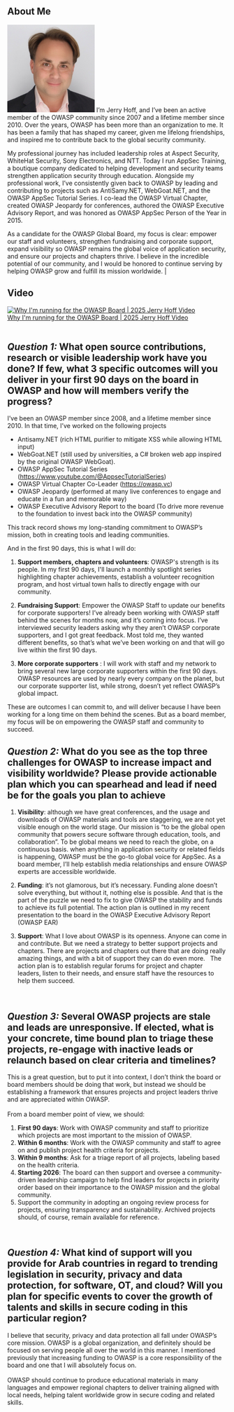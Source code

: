 ## About Me

<img src="https://raw.githubusercontent.com/OWASP/www-board-candidates/master/assets/images/jerryhoff.png" alt="Jerry Hoff" width="200">
I’m Jerry Hoff, and I’ve been an active member of the OWASP community since 2007 and a lifetime member since 2010. Over the years, OWASP has been more than an organization to me. It has been a family that has shaped my career, given me lifelong friendships, and inspired me to contribute back to the global security community.

My professional journey has included leadership roles at Aspect Security, WhiteHat Security, Sony Electronics, and NTT. Today I run AppSec Training, a boutique company dedicated to helping development and security teams strengthen application security through education. Alongside my professional work, I’ve consistently given back to OWASP by leading and contributing to projects such as AntiSamy.NET, WebGoat.NET, and the OWASP AppSec Tutorial Series. I co-lead the OWASP Virtual Chapter, created OWASP Jeopardy for conferences, authored the OWASP Executive Advisory Report, and was honored as OWASP AppSec Person of the Year in 2015.

As a candidate for the OWASP Global Board, my focus is clear: empower our staff and volunteers, strengthen fundraising and corporate support, expand visibility so OWASP remains the global voice of application security, and ensure our projects and chapters thrive. I believe in the incredible potential of our community, and I would be honored to continue serving by helping OWASP grow and fulfill its mission worldwide.
|

## Video
[![Why I'm running for the OWASP Board | 2025 Jerry Hoff Video](https://img.youtube.com/vi/sxeZkvYRXG4/hqdefault.jpg)](https://www.youtube.com/watch?v=sxeZkvYRXG4)
<br/>
[Why I'm running for the OWASP Board | 2025 Jerry Hoff Video](https://www.youtube.com/watch?v=sxeZkvYRXG4)
<br>
<br>

## *Question 1:* What open source contributions, research or visible leadership work have you done? If few, what 3 specific outcomes will you deliver in your first 90 days on the board in OWASP and how will members verify the progress?

I’ve been an OWASP member since 2008, and a lifetime member since 2010.  In that time, I’ve worked on the following projects 

* Antisamy.NET (rich HTML purifier to mitigate XSS while allowing HTML input)
* WebGoat.NET (still used by universities, a C# broken web app inspired by the original OWASP WebGoat). 
* OWASP AppSec Tutorial Series (https://www.youtube.com/@AppsecTutorialSeries) 
* OWASP Virtual Chapter Co-Leader (https://owasp.vc) 
* OWASP Jeopardy (performed at many live conferences to engage and educate in a fun and memorable way) 
* OWASP Executive Advisory Report to the board (To drive more revenue to the foundation to invest back into the OWASP community) 

This track record shows my long-standing commitment to OWASP’s mission, both in creating tools and leading communities.

And in the first 90 days, this is what I will do:
 
1. **Support members, chapters and volunteers**: OWASP's strength is its people. In my first 90 days, I'll launch a monthly spotlight series highlighting chapter achievements, establish a volunteer recognition program, and host virtual town halls to directly engage with our community.
   
2. **Fundraising Support**: Empower the OWASP Staff to update our benefits for corporate supporters!  I’ve already been working with OWASP staff behind the scenes for months now, and it’s coming into focus.  I’ve interviewed security leaders asking why they aren’t OWASP corporate supporters, and I got great feedback.  Most told me, they wanted different benefits, so that’s what we’ve been working on and that will go live within the first 90 days.  

3. **More corporate supporters** : I will work with staff and my network to bring several new large corporate supporters within the first 90 days.  OWASP resources are used by nearly every company on the planet, but our corporate supporter list, while strong, doesn’t yet reflect OWASP’s global impact.

These are outcomes I can commit to, and will deliver because I have been working for a long time on them behind the scenes.  But as a board member, my focus will be on empowering the OWASP staff and community to succeed. 
<br>


## *Question 2:* What do you see as the top three challenges for OWASP to increase impact and visibility worldwide? Please provide actionable plan which you can spearhead and lead if need be for the goals you plan to achieve

1. **Visibility**: although we have great conferences, and the usage and downloads of OWASP materials and tools are staggering, we are not yet visible enough on the world stage.  Our mission is “to be the global open community that powers secure software through education, tools, and collaboration”.   To be global means we need to reach the globe, on a continuous basis.  when anything in application security or related fields is happening, OWASP must be the go-to global voice for AppSec. As a board member, I’ll help establish media relationships and ensure OWASP experts are accessible worldwide.   

2. **Funding**: it’s not glamorous, but it’s necessary.  Funding alone doesn’t solve everything, but without it, nothing else is possible.  And that is the part of the puzzle we need to fix to give OWASP the stability and funds to achieve its full potential.  The action plan is outlined in my recent presentation to the board in the OWASP Executive Advisory Report (OWASP EAR)
   
3. **Support**:  What I love about OWASP is its openness.  Anyone can come in and contribute.  But we need a strategy to better support projects and chapters.  There are projects and chapters out there that are doing really amazing things, and with a bit of support they can do even more.    The action plan is to establish regular forums for project and chapter leaders, listen to their needs, and ensure staff have the resources to help them succeed.
<br>

## *Question 3:* Several OWASP projects are stale and leads are unresponsive. If elected, what is your concrete, time bound plan to triage these projects, re-engage with inactive leads or relaunch based on clear criteria and timelines?

This is a great question, but to put it into context, I don’t think the board or board members should be doing that work, but instead we should be establishing a framework that ensures projects and project leaders thrive and are appreciated within OWASP.
<br><br>
From a board member point of view, we should: 
1. **First 90 days**: Work with OWASP community and staff to prioritize which projects are most important to the mission of OWASP.
2. **Within 6 months**: Work with the OWASP community and staff to agree on and publish project health criteria for projects. 
3. **Within 9 months**: Ask for a triage report of all projects, labeling based on the health criteria. 
4. **Starting 2026**: The board can then support and oversee a community-driven leadership campaign to help find leaders for projects in priority order based on their importance to the OWASP mission and the global community. 
5. Support the community in adopting an ongoing review process for projects, ensuring transparency and sustainability. Archived projects should, of course, remain available for reference. 
<br>

## *Question 4:* What kind of support will you provide for Arab countries in regard to trending legislation in security, privacy and data protection, for software, OT, and cloud? Will you plan for specific events to cover the growth of talents and skills in secure coding in this particular region?

I believe that security, privacy and data protection all fall under OWASP’s core mission.  OWASP is a global organization, and definitely should be focused on serving people all over the world in this manner.  I mentioned previously that increasing funding to OWASP is a core responsibility of the board and one that I will absolutely focus on.  
<br>
OWASP should continue to produce educational materials in many languages and empower regional chapters to deliver training aligned with local needs, helping talent worldwide grow in secure coding and related skills.


